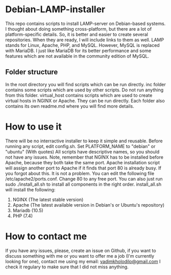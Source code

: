 # Debian-LAMP-installer
This repo contains scripts to install LAMP-server on Debian-based systems.
I thought about doing something cross-platform, but there are a lot of platform-specific details. So, it is better and easier to create several repositories. When they are ready, I will include links to them as well.
LAMP stands for Linux, Apache, PHP, and MySQL.
However, MySQL is replaced with MariaDB. I just like MariaDB for its better performance and some features which are not available in the community edition of MySQL.
## Folder structure
In the root directory you will find scripts which can be run directly.
inc folder contains some scripts which are used by other scripts. Do not run anything from this folder.
virtual_host contains scripts which are used to create virtual hosts in NGINX or Apache. They can be run directly.
Each folder also contains its own readme.md where you will find more details.

# How to use it
There will be no interractive installer to keep it simple and reusable.
Before running any script, edit config.sh. Set PLATFORM_NAME to "debian" or "ubuntu" (With quotes)
 All scripts  have descriptive names, so you should not have any issues.
Note, remember that NGINX has to be installed before Apache, because they both take the same port.
Apache installation script will assign another port to Apache if it finds that port 80 is already busy.
If you forgot about this. It is not a problem. You can edit the following file /etc/apache2/ports.conf. Change 80 to any free port.
You can also just run sudo ./install_all.sh to install all components in the right order.
install_all.sh will install the following:
1. NGINX (The latest stable version)
2. Apache (The latest available version in Debian's or Ubuntu's repository)
3. Mariadb (10.5)
4. PHP (7.4)



# How to contact me
If you have any issues, please, create an issue on Github, if you want to discuss something with me or you want to offer me a job (I'm currently looking for one), contact me using my email: vadimkholodilo@gmail.com
I check it regulary to make sure that I did not miss anything.
